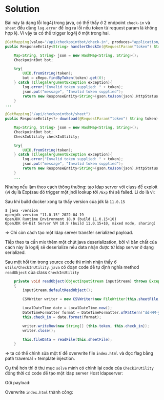# Solution

Bài này là dạng lỗi log4j trong java, có thể thấy ở 2 endpoint `check-in` và `sheet` đều dùng `log.error` để log ra lỗi nếu token từ request param là không hợp lệ. Vì vậy ta có thể trigger log4j ở một trong hai.

```java
@GetMapping(value="/api/checkpointbot/check-in", produces="application/json")
public ResponseEntity<String> handlerCheckIn(@RequestParam("token") String token) {

    Map<String, String> json = new HashMap<String, String>();
    CheckpointBot bot;

    try{
        UUID.fromString(token);
        bot = cRepo.findByToken(token).get(0);
    } catch (IllegalArgumentException exception){
        log.error("Invalid token supplied: " + token);
        json.put("message", "Invalid token supplied");
        return new ResponseEntity<String>(gson.toJson(json),HttpStatus.UNAUTHORIZED);
    }
...
```


```java
@GetMapping("/api/checkpointbot/sheet")
public ResponseEntity<?> download(@RequestParam("token") String token) throws Exception {

    Map<String, String> json = new HashMap<String, String>();
    CheckpointBot bot;
    CheckInUtility checkInUtility;

    try{
        UUID.fromString(token);
    } catch (IllegalArgumentException exception){
        log.error("Invalid token supplied: " + token);
        json.put("message", "Invalid token supplied");
        return new ResponseEntity<String>(gson.toJson(json),HttpStatus.UNAUTHORIZED);
    }
    ...
```

Nhưng nếu làm theo cách thông thường: tạo ldap server với class để exploit (ví dụ là Exp)sau đó trigger một jndi lookup tới `/Exp` thì sẽ failed. Lí do là vì:


Sau khi build docker xong ta thấy version của jdk là `11.0.15`

```
$ java -version
openjdk version "11.0.15" 2022-04-19
OpenJDK Runtime Environment 18.9 (build 11.0.15+10)
OpenJDK 64-Bit Server VM 18.9 (build 11.0.15+10, mixed mode, sharing)
```

=> Chỉ còn cách tạo một ldap server transfer serialized payload.

Tiếp theo ta cần mix thêm một chút java deserialization, bởi vì bản chất của cách này là log4j sẽ deserialize nếu data nhận được từ ldap server ở dạng serialized.

Sau một hồi tìm trong source code thì mình nhận thấy ở `utils/CheckInUtility.java` có đoạn code để tự định nghĩa method `readObject` của class `CheckInUtility`


```java
    private void readObject(ObjectInputStream inputStream) throws Exception
    {
        inputStream.defaultReadObject();

        CSVWriter writer = new CSVWriter(new FileWriter(this.sheetFile, true), '|', '\0','\0',"\n");

        LocalDateTime date = LocalDateTime.now();
        DateTimeFormatter format = DateTimeFormatter.ofPattern("dd-MM-yyyy HH:mm:ss");
        this.check_in = date.format(format);

        writer.writeRow(new String[] {this.token, this.check_in});
        writer.close();

        this.fileData = readFile(this.sheetFile);
    }
```

=> ta có thể chỉnh sửa một tí để overwrite file `index.html` và đọc flag bằng path traversal + template injection.

Cụ thể hơn thì ở thư mục `solve` mình có chỉnh lại code của `CheckInUtility` đồng thời có code để tạo một ldap server
Host ldapserver:


Gửi payload:


Overwrite `index.html` thành công:



